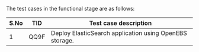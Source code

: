 The test cases in the functional stage are as follows:

| S.No | TID  | Test case description                                   |
| ---- | ---- | ------------------------------------------------------- |
| 1    | QQ9F | Deploy ElasticSearch application using OpenEBS storage. |